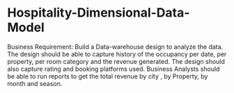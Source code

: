 # Hospitality-Dimensional-Data-Model

Business Requirement: Build a Data-warehouse design to analyze the data. The design should be able to capture history of the occupancy per date, per property, per room category and the revenue generated. The design should also capture rating and booking platforms used. Business Analysts  should be able to run reports to get the total revenue by city , by Property, by month and season. 
